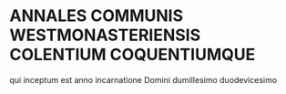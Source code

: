 # ANNALES COMMUNIS WESTMONASTERIENSIS COLENTIUM COQUENTIUMQUE
qui inceptum est anno incarnatione Domini dumillesimo duodevicesimo
